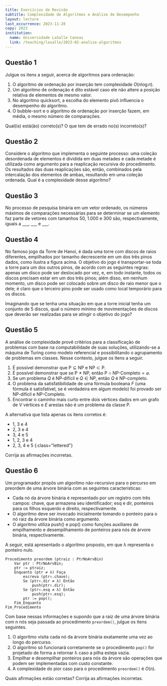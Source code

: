 ```yaml
---
title: Exercícios de Revisão
subtitle: Complexidade de Algoritmos e Análise de Desempenho
layout: lecture
last_occurrence: 2023-11-20
copy: 2023
institution:
  name: Universidade LaSalle Canoas
  link: /teaching/lasalle/2023-02-analise-algoritmos
---
```


## Questão 1

Julgue os itens a seguir, acerca de algoritmos para ordenação:

1. O algoritmo de ordenação por inserção tem complexidade $O(n\log{n})$.
2. Um algoritmo de ordenação é dito estável caso ele não altere a posição relativa de elementos de mesmo valor.
3. No algoritmo quicksort, a escolha do elemento pivô influencia o desempenho do algoritmo.
4. O bubble-sort e o algoritmo de ordenação por inserção fazem, em média, o mesmo número de comparações.

Qual(is) está(ão) correto(s)? O que tem de errado no(s) incorreto(s)?

## Questão 2

Considere o algoritmo que implementa o seguinte processo: uma coleção desordenada de elementos é dividida em duas metades e cada metade é utilizada como argumento para a reaplicação recursiva do procedimento. Os resultados das duas reaplicações são, então, combinados pela intercalação dos elementos de ambas, resultando em uma coleção ordenada. Qual é a complexidade desse algoritmo?

## Questão 3

No processo de pesquisa binária em um vetor ordenado, os números máximos de comparações necessárias para se determinar se um elemento faz parte de vetores com tamanhos 50, 1.000 e 300 são, respectivamente, iguais a <u>&nbsp;&nbsp;&nbsp;&nbsp;&nbsp;</u>, <u>&nbsp;&nbsp;&nbsp;&nbsp;&nbsp;</u> e <u>&nbsp;&nbsp;&nbsp;&nbsp;&nbsp;</u>.


## Questão 4

No famoso jogo da Torre de Hanoi, é dada uma torre com discos de raios diferentes, empilhados por tamanho decrescente em um dos três pinos dados, como ilustra a figura acima. O objetivo do jogo é transportar-se toda a torre para um dos outros pinos, de acordo com as seguintes regras: apenas um disco pode ser deslocado por vez, e, em todo instante, todos os discos precisam estar em um dos três pinos; além disso, em nenhum momento, um disco pode ser colocado sobre um disco de raio menor que o dele; é claro que o terceiro pino pode ser usado como local temporário para os discos.

Imaginando que se tenha uma situação em que a torre inicial tenha um conjunto de 5 discos, qual o número mínimo de movimentações de discos que deverão ser realizadas para se atingir o objetivo do jogo?


## Questão 5

A análise de complexidade provê critérios para a classificação de problemas com base na computabilidade de suas soluções, utilizando-se a máquina de Turing como modelo referencial e possibilitando o agrupamento de problemas em classes. Nesse
contexto, julgue os itens a seguir.

1. É possível demonstrar que $\text{P} \subseteq \text{NP}$ e $\text{NP} \subset \text{P}$.
2. É possível demonstrar que se $\text{P} \neq \text{NP}$, então $\text{P} \cap \text{NP-Completo} = \varnothing$.
3. Se um problema $Q$ é $\text{NP-difícil}$ e $Q \in \text{NP}$, então $Q$ é $\text{NP-completo}$.
4. O problema da satisfatibilidade de uma fórmula booleana $F$ (uma fórmula é satisfatível, se é verdadeira em algum modelo) foi provado ser $\text{NP-difícil}$ e $\text{NP-Completo}$.
5. Encontrar o caminho mais curto entre dois vértices dados em um grafo de $V$ vértices e $E$ arestas não é um problema da classe $\text{P}$.

A alternativa que lista apenas os itens corretos é:

* 1, 3 e 4
* 2, 3 e 4
* 3, 4 e 5
* 1, 2, 3 e 4
* 2, 3, 4 e 5
{:class="lettered"}

Corrija as afirmações incorretas.

## Questão 6

Um programador propôs um algoritmo não-recursivo para o percurso em preordem de uma árvore binária com as seguintes características:

* Cada nó da árvore binária é representado por um registro com três campos: chave, que armazena seu identificador; esq e dir, ponteiros para os filhos esquerdo e direito, respectivamente.
* O algoritmo deve ser invocado inicialmente tomando o ponteiro para o nó raiz da árvore binária como argumento.
* O algoritmo utiliza push() e pop() como funções auxiliares de empilhamento e desempilhamento de ponteiros para nós de árvore binária, respectivamente.

A seguir, está apresentado o algoritmo proposto, em que λ representa o ponteiro nulo.


```
Procedimento preordem (ptraiz : PtrNoArvBin)
    Var ptr : PtrNoArvBin;
    ptr := ptraiz;
    Enquanto (ptr ≠ λ) Faça
        escreva (ptr↑.chave);
        Se (ptr↑.dir ≠ λ) Então
            push(ptr↑.dir);
        Se (ptr↑.esq ≠ λ) Então
            push(ptr↑.esq);
        ptr := pop();
    Fim_Enquanto
Fim_Procedimento
```

Com base nessas informações e supondo que a raiz de uma árvore binária com n nós seja passada ao procedimento `preordem()`, julgue os itens seguintes.

1. O algoritmo visita cada nó da árvore binária exatamente uma vez ao longo do percurso.
2. O algoritmo só funcionará corretamente se o procedimento `pop()` for projetado de forma a retornar λ caso a pilha esteja vazia.
3. Empilhar e desempilhar ponteiros para nós da árvore são operações que podem ser implementadas com custo constante.
4. A complexidade do pior caso para o procedimento `preordem()` é $O(n)$.

Quais afirmações estão corretas? Corrija as afirmações incorretas.


